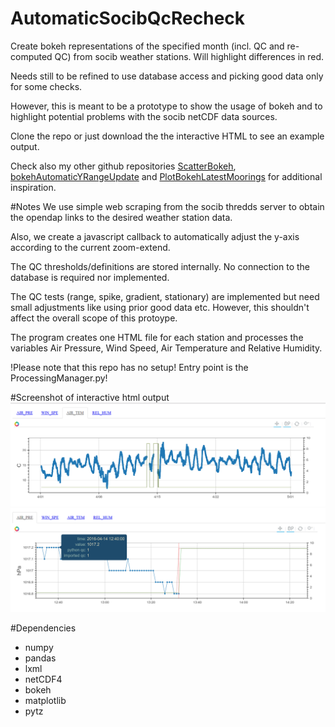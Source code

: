 # AutomaticSocibQcRecheck
Create bokeh representations of the specified month (incl. QC and re-computed QC) from socib weather stations. Will highlight differences in red.

Needs still to be refined to use database access and picking good data only for some checks.

However, this is meant to be a prototype to show the usage of bokeh and to highlight potential problems with the socib  netCDF data sources.

Clone the repo or just download the the interactive HTML to see an example output.

Check also my other github repositories <a href="https://github.com/kriete/ScatterBokeh">ScatterBokeh</a>, <a href="https://github.com/kriete/bokehAutomaticYRangeUpdate">bokehAutomaticYRangeUpdate</a> and <a href="https://github.com/kriete/PlotBokehLatestMoorings">PlotBokehLatestMoorings</a> for additional inspiration.

#Notes
We use simple web scraping from the socib thredds server to obtain the opendap links to the desired weather station data.

Also, we create a javascript callback to automatically adjust the y-axis according to the current zoom-extend.

The QC thresholds/definitions are stored internally. No connection to the database is required nor implemented.

The QC tests (range, spike, gradient, stationary) are implemented but need small adjustments like using prior good data etc. However, this shouldn't affect the overall scope of this protoype.

The program creates one HTML file for each station and processes the variables Air Pressure, Wind Speed, Air Temperature and Relative Humidity.

!Please note that this repo has no setup! Entry point is the ProcessingManager.py!

#Screenshot of interactive html output
![...](/img/overview.png?raw=true "HTML bokeh output")
![...](/img/zoomed.png?raw=true "HTML bokeh output")

#Dependencies
<ul>
  <li>numpy</li>
  <li>pandas</li>
  <li>lxml</li>
  <li>netCDF4</li>
  <li>bokeh</li>
  <li>matplotlib</li>
  <li>pytz</li>
</ul>

